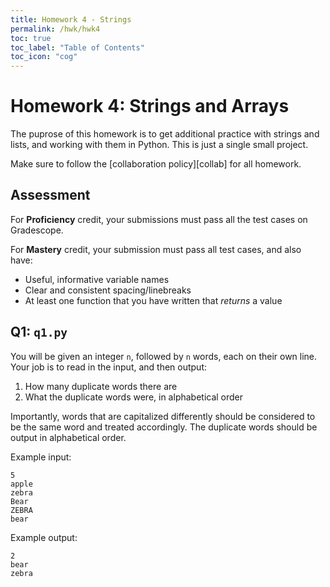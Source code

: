 ```yaml
---
title: Homework 4 - Strings
permalink: /hwk/hwk4
toc: true
toc_label: "Table of Contents"
toc_icon: "cog"
---
```


# Homework 4: Strings and Arrays

The puprose of this homework is to get additional practice with strings and lists, and working with them in Python. This is just a single small project.  

Make sure to follow the [collaboration policy][collab] for all homework.

## Assessment

For **Proficiency** credit, your submissions must pass all the test cases on Gradescope.

For **Mastery** credit, your submission must pass all test cases, and also have:

- Useful, informative variable names 
- Clear and consistent spacing/linebreaks
- At least one function that you have written that _returns_ a value

## Q1: `q1.py`


You will be given an integer `n`, followed by `n` words, each on their own line. Your job is to read in the input, and then output:

1. How many duplicate words there are
2. What the duplicate words were, in alphabetical order

Importantly, words that are capitalized differently should be considered to be the same word and treated accordingly. The duplicate words should be output in alphabetical order.

Example input:

```
5
apple
zebra
Bear
ZEBRA
bear
```

Example output:

```
2
bear
zebra
```